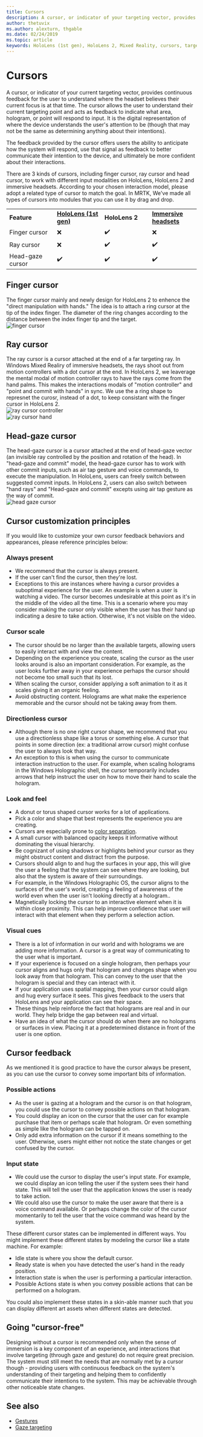 ```yaml
---
title: Cursors
description: A cursor, or indicator of your targeting vector, provides continuous feedback for the user to understand what HoloLens understands about their intentions.
author: thetuvix
ms.author: alexturn, thgable
ms.date: 02/24/2019
ms.topic: article
keywords: HoloLens (1st gen), HoloLens 2, Mixed Reality, cursors, targeting, gaze, gestures
---
```


# Cursors

A cursor, or indicator of your current targeting vector, provides continuous feedback for the user to understand where the headset believes their current focus is at that time. The cursor allows the user to understand their current targeting point and acts as feedback to indicate what area, hologram, or point will respond to input. It is the digital representation of where the device understands the user's attention to be (though that may not be the same as determining anything about their intentions).

The feedback provided by the cursor offers users the ability to anticipate how the system will respond, use that signal as feedback to better communicate their intention to the device, and ultimately be more confident about their interactions.

There are 3 kinds of cursors, including finger cursor, ray cursor and head cursor, to work with different input modalities on HoloLens, HoloLens 2 and immersive headsets. According to your chosen interaction model, please adopt a related type of cursor to match the goal. In MRTK, We've made all types of cursors into modules that you can use it by drag and drop.    

<table>
    <colgroup>
    <col width="25%" />
    <col width="25%" />
    <col width="25%" />
    <col width="25%" />
    </colgroup>
    <tr>
        <td><strong>Feature</strong></td>
        <td><a href="hololens-hardware-details.md"><strong>HoloLens (1st gen)</strong></a></td>
        <td><strong>HoloLens 2</strong></td>
        <td><a href="immersive-headset-hardware-details.md"><strong>Immersive headsets</strong></a></td>
    </tr>
     <tr>
        <td>Finger cursor</td>
        <td>❌</td>
        <td>✔️</td>
        <td>❌</td>
    </tr>
     <tr>
        <td>Ray cursor</td>
        <td>❌</td>
        <td>✔️</td>
        <td>✔️</td>
    </tr>
    <tr>
        <td>Head-gaze cursor</td>
        <td>✔️</td>
        <td>✔️</td>
        <td>✔️</td>
    </tr>
</table>

## Finger cursor
The finger cursor mainly and newly design for HoloLens 2 to enhence the "direct manipulation with hands." The idea is to attach a ring cursor at the tip of the index finger. The diameter of the ring changes according to the distance between the index finger tip and the target.<br>
![finger cursor](images/finger-cursor.png)<br>

## Ray cursor
The ray cursor is a cursor attached at the end of a far targeting ray. In Windows Mixed Realiry of immersive headsets, the rays shoot out from motion controllers with a dot cursor at the end. In HoloLens 2, we leaverage the mental modal of motion controller rays to have the rays come from the hand palms. This makes the interactions modals of "motion controller" and "point and commit with hands" in sync. We use the a ring shape to represnet the curosr, instead of a dot, to keep consistant with the finger cursor in HoloLens 2. <br>
![ray cursor controller](images/ray-cursor-controller.png)<br>
![ray cursor hand](images/ray-cursor-hand.png)<br>


## Head-gaze cursor
The head-gaze cursor is a cursor attached at the end of head-gaze vector (an invisible ray controlled by the position and rotation of the head). In "head-gaze and commit" model, the head-gaze cursor has to work with other commit inputs, such as air tap gesture and voice commands, to execute the manipulation. In HoloLens, users can freely switch between suggested commit inputs. In HoloLens 2, users can also switch between "hand rays" and "Head-gaze and commit" excepts using air tap gesture as the way of commit. <br>
![head gaze cursor](images/head-cursor-temp.PNG)<br>


## Cursor customization principles
If you would like to customize your own cursor feedback behaviors and appearances, please reference principles below:

### Always present
* We recommend that the cursor is always present.
* If the user can't find the cursor, then they're lost.
* Exceptions to this are instances where having a cursor provides a suboptimal experience for the user. An example is when a user is watching a video. The cursor becomes undesirable at this point as it's in the middle of the video all the time. This is a scenario where you may consider making the cursor only visible when the user has their hand up indicating a desire to take action. Otherwise, it's not visible on the video.

### Cursor scale
* The cursor should be no larger than the available targets, allowing users to easily interact with and view the content.
* Depending on the experience you create, scaling the cursor as the user looks around is also an important consideration. For example, as the user looks further away in your experience perhaps the cursor should not become too small such that its lost.
* When scaling the cursor, consider applying a soft animation to it as it scales giving it an organic feeling.
* Avoid obstructing content. Holograms are what make the experience memorable and the cursor should not be taking away from them.

### Directionless cursor
* Although there is no one right cursor shape, we recommend that you use a directionless shape like a torus or something else. A cursor that points in some direction (ex: a traditional arrow cursor) might confuse the user to always look that way.
* An exception to this is when using the cursor to communicate interaction instruction to the user. For example, when scaling holograms in the Windows Holographic shell, the cursor temporarily includes arrows that help instruct the user on how to move their hand to scale the hologram.

### Look and feel
* A donut or torus shaped cursor works for a lot of applications.
* Pick a color and shape that best represents the experience you are creating.
* Cursors are especially prone to [color separation](hologram-stability.md#color-separation).
* A small cursor with balanced opacity keeps it informative without dominating the visual hierarchy.
* Be cognizant of using shadows or highlights behind your cursor as they might obstruct content and distract from the purpose.
* Cursors should align to and hug the surfaces in your app, this will give the user a feeling that the system can see where they are looking, but also that the system is aware of their surroundings.
* For example, in the Windows Holographic OS, the cursor aligns to the surfaces of the user's world, creating a feeling of awareness of the world even when the user isn't looking directly at a hologram..
* Magnetically locking the cursor to an interactive element when it is within close proximity. This can help improve confidence that user will interact with that element when they perform a selection action.

### Visual cues
* There is a lot of information in our world and with holograms we are adding more information. A cursor is a great way of communicating to the user what is important.
* If your experience is focused on a single hologram, then perhaps your cursor aligns and hugs only that hologram and changes shape when you look away from that hologram. This can convey to the user that the hologram is special and they can interact with it.
* If your application uses spatial mapping, then your cursor could align and hug every surface it sees. This gives feedback to the users that HoloLens and your application can see their space.
* These things help reinforce the fact that holograms are real and in our world. They help bridge the gap between real and virtual.
* Have an idea of what the cursor should do when there are no holograms or surfaces in view. Placing it at a predetermined distance in front of the user is one option.

## Cursor feedback

As we mentioned it is good practice to have the cursor always be present, as you can use the cursor to convey some important bits of information.

### Possible actions
* As the user is gazing at a hologram and the cursor is on that hologram, you could use the cursor to convey possible actions on that hologram.
* You could display an icon on the cursor that the user can for example purchase that item or perhaps scale that hologram. Or even something as simple like the hologram can be tapped on.
* Only add extra information on the cursor if it means something to the user. Otherwise, users might either not notice the state changes or get confused by the cursor.

### Input state
* We could use the cursor to display the user's input state. For example, we could display an icon telling the user if the system sees their hand state. This will tell the user that the application knows the user is ready to take action.
* We could also use the cursor to make the user aware that there is a voice command available. Or perhaps change the color of the cursor momentarily to tell the user that the voice command was heard by the system.

These different cursor states can be implemented in different ways. You might implement these different states by modeling the cursor like a state machine. For example:
* Idle state is where you show the default cursor.
* Ready state is when you have detected the user's hand in the ready position.
* Interaction state is when the user is performing a particular interaction.
* Possible Actions state is when you convey possible actions that can be performed on a hologram.

You could also implement these states in a skin-able manner such that you can display different art assets when different states are detected.

## Going "cursor-free"

Designing without a cursor is recommended only when the sense of immersion is a key component of an experience, and interactions that involve targeting (through gaze and gesture) do not require great precision. The system must still meet the needs that are normally met by a cursor though - providing users with continuous feedback on the system's understanding of their targeting and helping them to confidently communicate their intentions to the system. This may be achievable through other noticeable state changes.

## See also
* [Gestures](gestures.md)
* [Gaze targeting](gaze-targeting.md)
